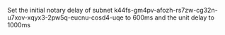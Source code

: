 Set the initial notary delay of subnet k44fs-gm4pv-afozh-rs7zw-cg32n-u7xov-xqyx3-2pw5q-eucnu-cosd4-uqe to 600ms and the unit delay to 1000ms
